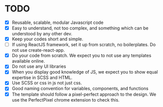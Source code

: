 # TODO

- [x] Reusable, scalable, modular Javascript code
- [x] Easy to understand, not too complex, and something which can be understood by any other dev.
- [x] Keep your codes short and simple.
- [ ] If using ReactJS framework, set it up from scratch, no boilerplates. Do not use create-react-app.
- [x] Do your code from scratch. We expect you to not use any templates available online.
- [x] Do not use any UI libraries
- [x] When you display good knowledge of JS, we expect you to show equal expertise in SCSS and HTML.
- [x] Use SCSS or css in js not just css.
- [x] Good naming convention for variables, components, and functions
- [x] The template should follow a pixel-perfect approach to the design. We use the PerfectPixel chrome extension to check this.